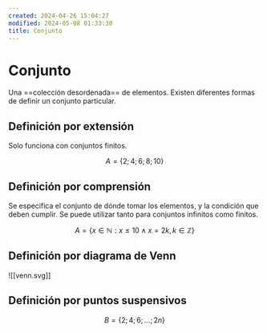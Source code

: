 ```yaml
---
created: 2024-04-26 15:04:27
modified: 2024-05-08 01:33:30
title: Conjunto
---
```


# Conjunto

Una ==colección desordenada== de elementos. Existen diferentes formas de definir un conjunto particular.

## Definición por extensión

Solo funciona con conjuntos finitos.

$$
A=\{2;4;6;8;10\}
$$

## Definición por comprensión

Se especifica el conjunto de dónde tomar los elementos, y la condición que deben cumplir. Se puede utilizar tanto para conjuntos infinitos como finitos.

$$
A=\{x\in\mathbb{N}: x \leq 10 \land x=2k, k\in\mathbb{Z}\}
$$

## Definición por diagrama de Venn

![[venn.svg]]

## Definición por puntos suspensivos

$$
B=\{2;4;6;\dots;2n\}
$$
